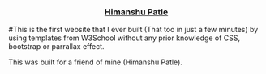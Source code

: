 <h3 align="center">
  <a href="https://udaylunawat.github.io/dracarys3.github.io/">Himanshu Patle</a>
</h3>

#This is the first website that I ever built (That too in just a few minutes) by using templates from W3School without any prior knowledge of CSS, bootstrap or parrallax effect.

This was built for a friend of mine (Himanshu Patle).
